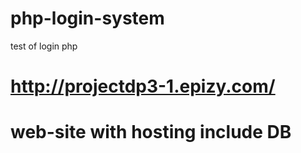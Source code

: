 # php-login-system
test of login php
# http://projectdp3-1.epizy.com/
# web-site with hosting include DB
